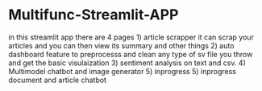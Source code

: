 # Multifunc-Streamlit-APP
in this streamlit app there are 4 pages 1) article scrapper it can scrap your articles and you can then view its summary and other things 2) auto dashboard feature to preprocesss and clean any type of sv file you throw and get the basic visulaization 3) sentiment analysis on text and csv. 4) Multimodel chatbot and image generator 5) inprogress
5) inprogress document and article chatbot 
